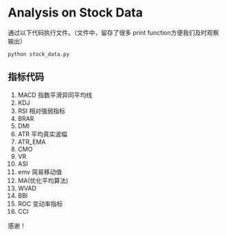 # Analysis on Stock Data

通过以下代码执行文件。（文件中，留存了很多 print function方便我们及时观察输出）

```
python stock_data.py
```

## 指标代码
1. MACD 指数平滑异同平均线
2. KDJ3. RSI 相对强弱指标4. BRAR5. DMI6. ATR 平均真实波幅7. ATR_EMA8. CMO9. VR10. ASI11. emv 简易移动值12. MA(优化平均算法)13. WVAD14. BBI15. ROC 变动率指标16. CCI

感谢！